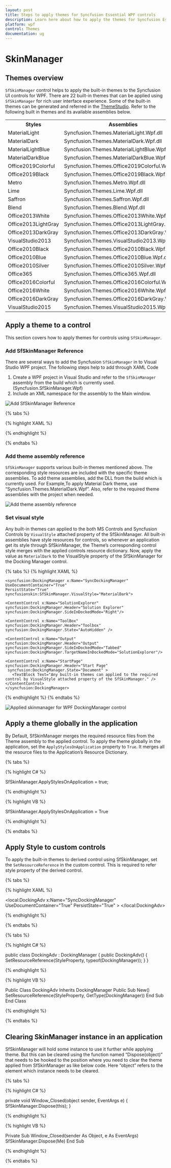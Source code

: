 ```yaml
---
layout: post
title: Steps to apply themes for Syncfusion Essential WPF controls
description: Learn here about how to apply the themes for Syncfusion Essential WPF controls using SfSkinManager control
platform: wpf
control: Themes
documentation: ug
---
```

# SkinManager

## Themes overview

`SfSkinManager` control helps to apply the built-in themes to the Syncfusion UI controls for WPF. There are 22 built-in themes that can be applied using `SfSkinManager` for rich user interface experience. Some of the built-in themes can be generated and referred in the [ThemeStudio](https://help.syncfusion.com/wpf/themes/theme-studio). Refer to the following built in themes and its available assemblies below.

<table>
<tr>
<th>
Styles</th><th>
Assemblies</th></tr>
<tr>
<td>
MaterialLight</td><td>
Syncfusion.Themes.MaterialLight.Wpf.dll</td></tr>
<tr>
<td>
MaterialDark</td><td>
Syncfusion.Themes.MaterialDark.Wpf.dll</td></tr>
<tr>
<td>
MaterialLightBlue</td><td>
Syncfusion.Themes.MaterialLightBlue.Wpf.dll</td></tr>
<tr>
<td>
MaterialDarkBlue</td><td>
Syncfusion.Themes.MaterialDarkBlue.Wpf.dll</td></tr>
<tr>
<td>
Office2019Colorful</td><td>
Syncfusion.Themes.Office2019Colorful.Wpf.dll</td></tr>
<tr>
<td>
Office2019Black</td><td>
Syncfusion.Themes.Office2019Black.Wpf.dll</td></tr>
<tr>
<td>
Metro</td><td>
Syncfusion.Themes.Metro.Wpf.dll</td></tr>
<tr>
<td>
Lime</td><td>
Syncfusion.Themes.Lime.Wpf.dll</td></tr>
<tr>
<td>
Saffron</td><td>
Syncfusion.Themes.Saffron.Wpf.dll</td></tr>
<tr>
<td>
Blend</td><td>
Syncfusion.Themes.Blend.Wpf.dll</td></tr>
<tr>
<td>
Office2013White</td><td>
Syncfusion.Themes.Office2013White.Wpf.dll</td></tr>
<tr>
<td>
Office2013LightGray</td><td>
Syncfusion.Themes.Office2013LightGray.Wpf.dll</td></tr>
<tr>
<td>
Office2013DarkGray</td><td>
Syncfusion.Themes.Office2013DarkGray.Wpf.dll</td></tr>
<tr>
<td>
VisualStudio2013</td><td>
Syncfusion.Themes.VisualStudio2013.Wpf.dll</td></tr>
<tr>
<td>
Office2010Black</td><td>
Syncfusion.Themes.Office2010Black.Wpf.dll</td></tr>
<tr>
<td>
Office2010Blue</td><td>
Syncfusion.Themes.Office2010Blue.Wpf.dll</td></tr>
<tr>
<td>
Office2010Silver</td><td>
Syncfusion.Themes.Office2010Silver.Wpf.dll</td></tr>
<tr>
<td>
Office365</td><td>
Syncfusion.Themes.Office365.Wpf.dll</td></tr>
<tr>
<td>
Office2016Colorful</td><td>
Syncfusion.Themes.Office2016Colorful.Wpf.dll</td></tr>
<tr>
<td>
Office2016White</td><td>
Syncfusion.Themes.Office2016White.Wpf.dll</td></tr>
<tr>
<td>
Office2016DarkGray</td><td>
Syncfusion.Themes.Office2016DarkGray.Wpf.dll</td></tr>
<tr>
<td>
VisualStudio2015</td><td>
Syncfusion.Themes.VisualStudio2015.Wpf.dll</td></tr>
</table>

## Apply a theme to a control

This section covers how to apply themes for controls using `SfSkinManager`.

### Add SfSkinManager Reference

There are several ways to add the Syncfusion `SfSkinManager` in to Visual Studio WPF project. The following steps help to add through XAML Code

1) Create a WPF project in Visual Studio and refer to the `SfSkinManager` assembly from the build which is currently used. (Syncfusion.SfSkinManager.Wpf)
2) Include an XML namespace for the assembly to the Main window.

![Add SfSkinManager Reference](Skin-Manager_images/Skin-Manager_img1.png)

{% tabs %}

{% highlight XAML %}

<Window
    xmlns="http://schemas.microsoft.com/winfx/2006/xaml/presentation"
    xmlns:x="http://schemas.microsoft.com/winfx/2006/xaml"
    xmlns:syncfusionskin ="clr-namespace:Syncfusion.SfSkinManager;assembly=Syncfusion.SfSkinManager.WPF"
    xmlns:syncfusion="http://schemas.syncfusion.com/wpf" />

{% endhighlight %}

{% endtabs %}

### Add theme assembly reference

`SfSkinManager` supports various built-in themes mentioned above. The corresponding style resources are included with the specific theme assemblies. To add theme assemblies, add the DLL from the build which is currently used. For Example,To apply Material Dark theme, use “Syncfusion.Themes.MaterialDark.Wpf”. Also, refer to the required theme assemblies with the project when needed.

![Add theme assembly reference](Skin-Manager_images/Skin-Manager_img2.png)


### Set visual style

Any built-in themes can applied to the both MS Controls and Syncfusion Controls by `VisualStyle` attached property of the SfSkinManager. All built-in assemblies have style resources for controls, so whenever an application get its style through SfSkinManager, the Theme’s corresponding control style merges with the applied controls resource dictionary. Now, apply the value as `MaterialDark` to the VisualStyle property of the SfSkinManager for the Docking Manager control.

{% tabs %}
{% highlight XAML %}

    <syncfusion:DockingManager x:Name="SyncDockingManager" UseDocumentContainer="True"
    PersistState="True" syncfusionskin:SfSkinManager.VisualStyle="MaterialDark">
                           
    <ContentControl x:Name="SolutionExplorer" syncfusion:DockingManager.Header="Solution Explorer"
    syncfusion:DockingManager.SideInDockedMode="Right"/>

    <ContentControl x:Name="ToolBox" syncfusion:DockingManager.Header="Toolbox"
    syncfusion:DockingManager.State="AutoHidden" />
    
    <ContentControl x:Name="Output" syncfusion:DockingManager.Header="Output"
    syncfusion:DockingManager.SideInDockedMode="Tabbed"
	syncfusion:DockingManager.TargetNameInDockedMode="SolutionExplorer"/>

    <ContentControl x:Name="StartPage" syncfusion:DockingManager.Header="Start Page"
     syncfusion:DockingManager.State="Document" >
       <TextBlock Text="Any built-in themes can applied to the required control by VisualStyle attached property of the SfSkinManager." />                           
    </ContentControl>
    </syncfusion:DockingManager>

{% endhighlight %}
{% endtabs %}

![Applied skinmanager for WPF DockingManager control](Skin-Manager_images/Skin-Manager_img3.png)


## Apply a theme globally in the application

By Default, SfSkinManager merges the required resource files from the Theme assembly to the applied control. To apply the theme globally in the application, set the `ApplyStylesOnApplication` property to `True`. It merges all the resource files to the Application’s Resource Dictionary.


{% tabs %}

{% highlight C# %}

SfSkinManager.ApplyStylesOnApplication = true;

{% endhighlight %}

{% highlight VB %}

SfSkinManager.ApplyStylesOnApplication = True

{% endhighlight %}

{% endtabs %}

## Apply Style to custom controls

To apply the built-in themes to derived control using SfSkinManager, set the `SetResourceReference` in the custom control. This is required to refer style property of the derived control.

{% tabs %}

{% highlight XAML %}


<local:DockingAdv x:Name="SyncDockingManager" UseDocumentContainer="True" PersistState="True" >
    <ContentControl x:Name="SolutionExplorer"
                local:DockingAdv.Header="Solution Explorer" local:DockingAdv.SideInDockedMode="Right"/>
    <ContentControl x:Name="ToolBox" local:DockingAdv.Header="Toolbox" local:DockingAdv.State="AutoHidden"/>
    <ContentControl x:Name="Properties" local:DockingAdv.Header="Properties" local:DockingAdv.State="Float"/>
    <ContentControl x:Name="Output" local:DockingAdv.Header="Output"
                local:DockingAdv.SideInDockedMode="Tabbed" local:DockingAdv.TargetNameInDockedMode="SolutionExplorer"/>
    <ContentControl x:Name="StartPage" local:DockingAdv.Header="Start Page" local:DockingAdv.State="Document"/>
</local:DockingAdv>

{% endhighlight %}

{% endtabs %}

{% tabs %}

{% highlight C# %}


public class DockingAdv : DockingManager
{
    public DockingAdv()
	{
		SetResourceReference(StyleProperty, typeof(DockingManager));
	}
}


{% endhighlight %}

{% highlight VB %}

Public Class DockingAdv
	Inherits DockingManager
	Public Sub New()
		SetResourceReference(StyleProperty, GetType(DockingManager))
	End Sub
End Class 

{% endhighlight %}

{% endtabs %}

## Clearing SkinManager instance in an application

SfSkinManager will hold some instance to use it further while applying theme. But this can be cleared using the function named “Dispose(object)” that needs to be hooked to the position where you need to clear the theme applied from SfSkinManager as like below code. Here “object” refers to the element which instance needs to be cleared.


{% tabs %}

{% highlight C# %}


private void Window_Closed(object sender, EventArgs e) 
{ 
   SfSkinManager.Dispose(this); 
} 

{% endhighlight %}

{% highlight VB %}


Private Sub Window_Closed(sender As Object, e As EventArgs)
    SfSkinManager.Dispose(Me)
End Sub

{% endhighlight %}

{% endtabs %}
